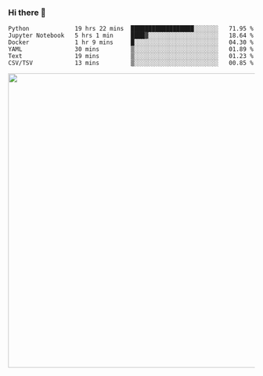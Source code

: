 ### Hi there 👋

<!--START_SECTION:waka-->

```text
Python             19 hrs 22 mins  ██████████████████░░░░░░░   71.95 %
Jupyter Notebook   5 hrs 1 min     ████▓░░░░░░░░░░░░░░░░░░░░   18.64 %
Docker             1 hr 9 mins     █░░░░░░░░░░░░░░░░░░░░░░░░   04.30 %
YAML               30 mins         ▒░░░░░░░░░░░░░░░░░░░░░░░░   01.89 %
Text               19 mins         ▒░░░░░░░░░░░░░░░░░░░░░░░░   01.23 %
CSV/TSV            13 mins         ▒░░░░░░░░░░░░░░░░░░░░░░░░   00.85 %
```

<!--END_SECTION:waka-->

<img src="https://wakatime.com/share/@QuantumA/fc1cfcd9-4c6f-41e9-9c18-f86f6df42a11.svg?sanitize=true" width="600">

<!--
**QuantumA/QuantumA** is a ✨ _special_ ✨ repository because its `README.md` (this file) appears on your GitHub profile.

Here are some ideas to get you started:

- 🔭 I’m currently working on ...
- 🌱 I’m currently learning ...
- 👯 I’m looking to collaborate on ...
- 🤔 I’m looking for help with ...
- 💬 Ask me about ...
- 📫 How to reach me: ...
- 😄 Pronouns: ...
- ⚡ Fun fact: ...
-->
